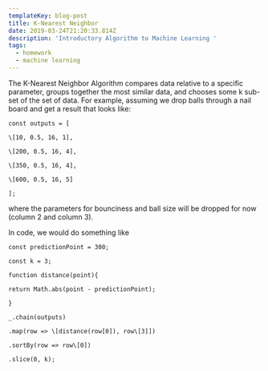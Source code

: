 ```yaml
---
templateKey: blog-post
title: K-Nearest Neighbor
date: 2019-03-24T21:20:33.814Z
description: 'Introductory Algorithm to Machine Learning '
tags:
  - homework
  - machine learning
---
```

The K-Nearest Neighbor Algorithm compares data relative to a specific parameter, groups together the most similar data, and chooses some k sub-set of the set of data. For example, assuming we drop balls through a nail board and get a result that looks like:
```
const outputs = [

\[10, 0.5, 16, 1],

\[200, 0.5, 16, 4],

\[350, 0.5, 16, 4],

\[600, 0.5, 16, 5]

];
```
where the parameters for bounciness and ball size will be dropped for now (column 2 and column 3).

In code, we would do something like
```
const predictionPoint = 300;

const k = 3;

function distance(point){

return Math.abs(point - predictionPoint);

}

_.chain(outputs)

.map(row => \[distance(row[0]), row\[3]])

.sortBy(row => row\[0])

.slice(0, k);

```
